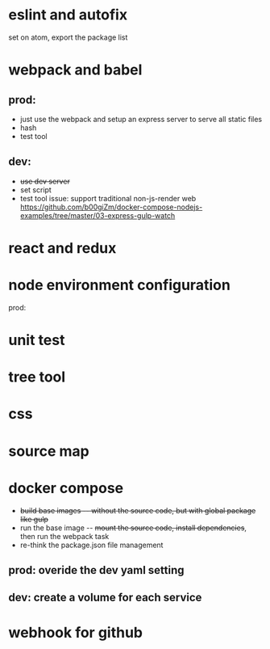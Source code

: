 # eslint and autofix
  set on atom, export the package list

# webpack and babel
## prod:
  * just use the webpack and setup an express server to serve all static files
  * hash
  * test tool
## dev:
  * ~~use dev server~~
  * set script
  * test tool
  issue: support traditional non-js-render web
https://github.com/b00giZm/docker-compose-nodejs-examples/tree/master/03-express-gulp-watch

# react and redux

# node environment configuration
  prod:

# unit test

# tree tool

# css

# source map

# docker compose
  * ~~build base images -- without the source code, but with global package like gulp~~
  * run the base image -- ~~mount the source code, install dependencies~~, then run the webpack task
  * re-think the package.json file management
## prod: overide the dev yaml setting
## dev: create a volume for each service

# webhook for github
